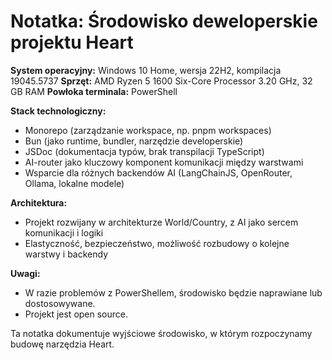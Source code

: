 # Notatka: Środowisko deweloperskie projektu Heart

**System operacyjny:** Windows 10 Home, wersja 22H2, kompilacja 19045.5737
**Sprzęt:** AMD Ryzen 5 1600 Six-Core Processor 3.20 GHz, 32 GB RAM
**Powłoka terminala:** PowerShell

**Stack technologiczny:**

- Monorepo (zarządzanie workspace, np. pnpm workspaces)
- Bun (jako runtime, bundler, narzędzie developerskie)
- JSDoc (dokumentacja typów, brak transpilacji TypeScript)
- AI-router jako kluczowy komponent komunikacji między warstwami
- Wsparcie dla różnych backendów AI (LangChainJS, OpenRouter, Ollama, lokalne modele)

**Architektura:**

- Projekt rozwijany w architekturze World/Country, z AI jako sercem komunikacji i logiki
- Elastyczność, bezpieczeństwo, możliwość rozbudowy o kolejne warstwy i backendy

**Uwagi:**

- W razie problemów z PowerShellem, środowisko będzie naprawiane lub dostosowywane.
- Projekt jest open source.

Ta notatka dokumentuje wyjściowe środowisko, w którym rozpoczynamy budowę narzędzia Heart.
